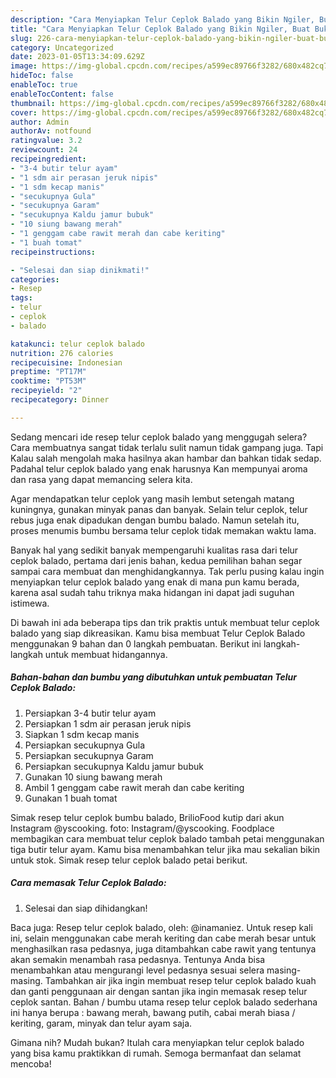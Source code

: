```yaml
---
description: "Cara Menyiapkan Telur Ceplok Balado yang Bikin Ngiler, Buat Buka Puasa Bikin Ngiler"
title: "Cara Menyiapkan Telur Ceplok Balado yang Bikin Ngiler, Buat Buka Puasa Bikin Ngiler"
slug: 226-cara-menyiapkan-telur-ceplok-balado-yang-bikin-ngiler-buat-buka-puasa-bikin-ngiler
category: Uncategorized
date: 2023-01-05T13:34:09.629Z
image: https://img-global.cpcdn.com/recipes/a599ec89766f3282/680x482cq70/telur-ceplok-balado-foto-resep-utama.jpg
hideToc: false
enableToc: true
enableTocContent: false
thumbnail: https://img-global.cpcdn.com/recipes/a599ec89766f3282/680x482cq70/telur-ceplok-balado-foto-resep-utama.jpg
cover: https://img-global.cpcdn.com/recipes/a599ec89766f3282/680x482cq70/telur-ceplok-balado-foto-resep-utama.jpg
author: Admin
authorAv: notfound
ratingvalue: 3.2
reviewcount: 24
recipeingredient:
- "3-4 butir telur ayam"
- "1 sdm air perasan jeruk nipis"
- "1 sdm kecap manis"
- "secukupnya Gula"
- "secukupnya Garam"
- "secukupnya Kaldu jamur bubuk"
- "10 siung bawang merah"
- "1 genggam cabe rawit merah dan cabe keriting"
- "1 buah tomat"
recipeinstructions:

- "Selesai dan siap dinikmati!"
categories:
- Resep
tags:
- telur
- ceplok
- balado

katakunci: telur ceplok balado 
nutrition: 276 calories
recipecuisine: Indonesian
preptime: "PT17M"
cooktime: "PT53M"
recipeyield: "2"
recipecategory: Dinner

---
```



Sedang mencari ide resep telur ceplok balado yang menggugah selera? Cara membuatnya sangat tidak terlalu sulit namun tidak gampang juga. Tapi Kalau salah mengolah maka hasilnya akan hambar dan bahkan tidak sedap. Padahal telur ceplok balado yang enak harusnya Kan mempunyai aroma dan rasa yang dapat memancing selera kita.


Agar mendapatkan telur ceplok yang masih lembut setengah matang kuningnya, gunakan minyak panas dan banyak. Selain telur ceplok, telur rebus juga enak dipadukan dengan bumbu balado. Namun setelah itu, proses menumis bumbu bersama telur ceplok tidak memakan waktu lama.

Banyak hal yang sedikit banyak mempengaruhi kualitas rasa dari telur ceplok balado, pertama dari jenis bahan, kedua pemilihan bahan segar sampai cara membuat dan menghidangkannya. Tak perlu pusing kalau ingin menyiapkan telur ceplok balado yang enak di mana pun kamu berada, karena asal sudah tahu triknya maka hidangan ini dapat jadi suguhan istimewa.


Di bawah ini ada beberapa tips dan trik praktis untuk membuat telur ceplok balado yang siap dikreasikan. Kamu bisa membuat Telur Ceplok Balado menggunakan 9 bahan dan 0 langkah pembuatan. Berikut ini langkah-langkah untuk membuat hidangannya.

<!--inarticleads1-->

##### Bahan-bahan dan bumbu yang dibutuhkan untuk pembuatan Telur Ceplok Balado:

1. Persiapkan 3-4 butir telur ayam
1. Persiapkan 1 sdm air perasan jeruk nipis
1. Siapkan 1 sdm kecap manis
1. Persiapkan secukupnya Gula
1. Persiapkan secukupnya Garam
1. Persiapkan secukupnya Kaldu jamur bubuk
1. Gunakan 10 siung bawang merah
1. Ambil 1 genggam cabe rawit merah dan cabe keriting
1. Gunakan 1 buah tomat


Simak resep telur ceplok bumbu balado, BrilioFood kutip dari akun Instagram @yscooking. foto: Instagram/@yscooking. Foodplace membagikan cara membuat telur ceplok balado tambah petai menggunakan tiga butir telur ayam. Kamu bisa menambahkan telur jika mau sekalian bikin untuk stok. Simak resep telur ceplok balado petai berikut. 

<!--inarticleads2-->

##### Cara memasak Telur Ceplok Balado:


1. Selesai dan siap dihidangkan!

Baca juga: Resep telur ceplok balado, oleh: @inamaniez. Untuk resep kali ini, selain menggunakan cabe merah keriting dan cabe merah besar untuk menghasilkan rasa pedasnya, juga ditambahkan cabe rawit yang tentunya akan semakin menambah rasa pedasnya. Tentunya Anda bisa menambahkan atau mengurangi level pedasnya sesuai selera masing-masing. Tambahkan air jika ingin membuat resep telur ceplok balado kuah dan ganti penggunaan air dengan santan jika ingin memasak resep telur ceplok santan. Bahan / bumbu utama resep telur ceplok balado sederhana ini hanya berupa : bawang merah, bawang putih, cabai merah biasa / keriting, garam, minyak dan telur ayam saja. 

Gimana nih? Mudah bukan? Itulah cara menyiapkan telur ceplok balado yang bisa kamu praktikkan di rumah. Semoga bermanfaat dan selamat mencoba!
